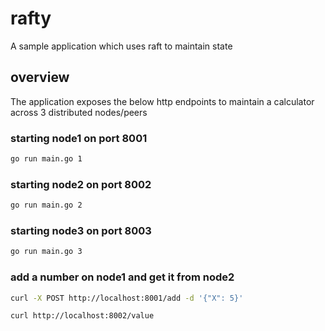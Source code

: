# rafty
A sample application which uses raft to maintain state

## overview
The application exposes the below http endpoints to maintain a calculator across 3 distributed nodes/peers

### starting node1 on port 8001
```bash
go run main.go 1
```

### starting node2 on port 8002
```bash
go run main.go 2
```

### starting node3 on port 8003
```bash
go run main.go 3
```

### add a number on node1 and get it from node2
```bash
curl -X POST http://localhost:8001/add -d '{"X": 5}'

curl http://localhost:8002/value
```


